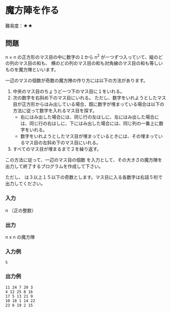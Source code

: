 # 魔方陣を作る

難易度：★★

## 問題

n × n の正方形のマス目の中に数字の１から n<sup>2</sup> が一つずつ入っていて、縦のどの列のマス目の和も、
横のどの列のマス目の和も対角線のマス目の和も等しいものを魔方陣といいます。

一辺のマスの個数が奇数の魔方陣の作り方には以下の方法があります。

1. 中央のマス目のちょうど一つ下のマス目に１をいれる。
1. 次の数字を右斜め下のマス目にいれる。
    ただし、数字をいれようとしたマス目が正方形からはみ出している場合、既に数字が埋まっている場合は以下の方法に従って数字を入れるマス目を探す。
    - 右にはみ出した場合には、同じ行の左はしに、左にはみ出した場合には、同じ行の右はしに、下にはみ出した場合には、同じ列の一番上に数字をいれる。
    - 数字をいれようとしたマス目が埋まっているときには、その埋まっているマス目の左斜め下のマス目にいれる。
1. すべてのマス目が埋まるまで２を繰り返す。

この方法に従って、一辺のマス目の個数 を入力として、その大きさの魔方陣を出力して終了するプログラムを作成して下さい。

ただし、 は３以上１５以下の奇数とします。マス目に入る各数字は右詰５桁で出力してください。

### 入力

n （正の整数）

### 出力
n x n の魔方陣

### 入力例

```
5
```

### 出力例

```
11 24 7 20 3
4 12 25 8 16
17 5 13 21 9
10 18 1 14 22
23 6 19 2 15 
```